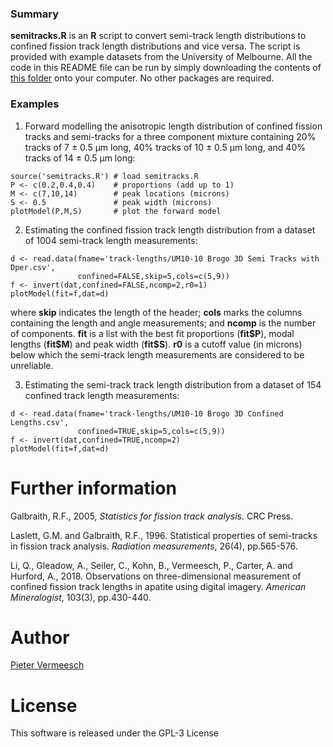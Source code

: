 ### Summary

**semitracks.R** is an **R** script to convert semi-track length
  distributions to confined fission track length distributions and
  vice versa. The script is provided with example datasets from the
  University of Melbourne. All the code in this README file can be run
  by simply downloading the contents of [this
  folder](https://github.com/pvermees/fissiontracks/tree/master/semitracks)
  onto your computer. No other packages are required.

### Examples

1. Forward modelling the anisotropic length distribution of confined
fission tracks and semi-tracks for a three component mixture
containing 20\% tracks of 7 &plusmn; 0.5 &mu;m long, 40\% tracks of 10
&plusmn; 0.5 &mu;m long, and 40\% tracks of 14 &plusmn; 0.5 &mu;m long:


```
source('semitracks.R') # load semitracks.R
P <- c(0.2,0.4,0.4)    # proportions (add up to 1)
M <- c(7,10,14)        # peak locations (microns)
S <- 0.5               # peak width (microns)
plotModel(P,M,S)       # plot the forward model
```

2. Estimating the confined fission track length distribution from a
dataset of 1004 semi-track length measurements:

```
d <- read.data(fname='track-lengths/UM10-10 Brogo 3D Semi Tracks with Dper.csv',
               confined=FALSE,skip=5,cols=c(5,9))
f <- invert(dat,confined=FALSE,ncomp=2,r0=1)
plotModel(fit=f,dat=d)
```

where **skip** indicates the length of the header; **cols** marks the
columns containing the length and angle measurements; and **ncomp** is
the number of components.  **fit** is a list with the best fit
proportions (**fit\$P**), modal lengths (**fit\$M**) and peak width
(**fit\$S**). **r0** is a cutoff value (in microns) below which the
semi-track length measurements are considered to be unreliable.

3. Estimating the semi-track track length distribution from a dataset
of 154 confined track length measurements:

```
d <- read.data(fname='track-lengths/UM10-10 Brogo 3D Confined Lengths.csv',
               confined=TRUE,skip=5,cols=c(5,9))
f <- invert(dat,confined=TRUE,ncomp=2)
plotModel(fit=f,dat=d)
```

# Further information

Galbraith, R.F., 2005, *Statistics for fission track analysis*. CRC
Press.

Laslett, G.M. and Galbraith, R.F., 1996. Statistical properties of
semi-tracks in fission track analysis. *Radiation measurements*,
26(4), pp.565-576.

Li, Q., Gleadow, A., Seiler, C., Kohn, B., Vermeesch, P., Carter,
A. and Hurford, A., 2018. Observations on three-dimensional
measurement of confined fission track lengths in apatite using digital
imagery. *American Mineralogist*, 103(3), pp.430-440.

# Author

[Pieter Vermeesch](http://ucl.ac.uk/~ucfbpve/)

# License

This software is released under the GPL-3 License